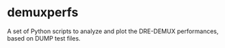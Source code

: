 # demuxperfs
A set of Python scripts to analyze and plot the DRE-DEMUX performances, based on DUMP test files.
